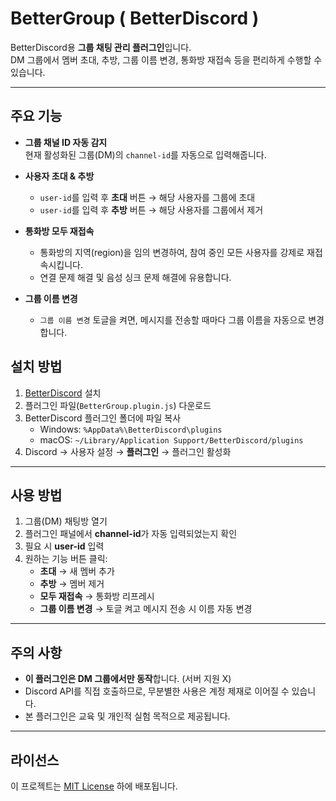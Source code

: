 # BetterGroup ( BetterDiscord )

BetterDiscord용 **그룹 채팅 관리 플러그인**입니다.  
DM 그룹에서 멤버 초대, 추방, 그룹 이름 변경, 통화방 재접속 등을 편리하게 수행할 수 있습니다.

---

## 주요 기능

- **그룹 채널 ID 자동 감지**  
  현재 활성화된 그룹(DM)의 `channel-id`를 자동으로 입력해줍니다.

- **사용자 초대 & 추방**  
  - `user-id`를 입력 후 **초대** 버튼 → 해당 사용자를 그룹에 초대  
  - `user-id`를 입력 후 **추방** 버튼 → 해당 사용자를 그룹에서 제거

- **통화방 모두 재접속**  
  - 통화방의 지역(region)을 임의 변경하여, 참여 중인 모든 사용자를 강제로 재접속시킵니다.
  - 연결 문제 해결 및 음성 싱크 문제 해결에 유용합니다.

- **그룹 이름 변경**  
  - `그룹 이름 변경` 토글을 켜면, 메시지를 전송할 때마다 그룹 이름을 자동으로 변경합니다.

## 설치 방법

1. [BetterDiscord](https://betterdiscord.app/) 설치
2. 플러그인 파일(`BetterGroup.plugin.js`) 다운로드
3. BetterDiscord 플러그인 폴더에 파일 복사
   - Windows: `%AppData%\BetterDiscord\plugins`
   - macOS: `~/Library/Application Support/BetterDiscord/plugins`
4. Discord → 사용자 설정 → **플러그인** → 플러그인 활성화

---

## 사용 방법

1. 그룹(DM) 채팅방 열기  
2. 플러그인 패널에서 **channel-id**가 자동 입력되었는지 확인  
3. 필요 시 **user-id** 입력  
4. 원하는 기능 버튼 클릭:
   - **초대** → 새 멤버 추가
   - **추방** → 멤버 제거
   - **모두 재접속** → 통화방 리프레시
   - **그룹 이름 변경** → 토글 켜고 메시지 전송 시 이름 자동 변경

---

## 주의 사항

- **이 플러그인은 DM 그룹에서만 동작**합니다. (서버 지원 X)
- Discord API를 직접 호출하므로, 무분별한 사용은 계정 제재로 이어질 수 있습니다.
- 본 플러그인은 교육 및 개인적 실험 목적으로 제공됩니다.

---

## 라이선스

이 프로젝트는 [MIT License](LICENSE) 하에 배포됩니다.

